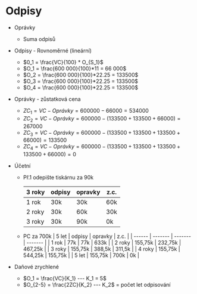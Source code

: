 # Odpisy
- Oprávky
	- Suma odpisů

- Odpisy - Rovnoměrné (lineární)
	- $0_1 = \frac{VC}{100} * O_{S_1}$ 
	- $O_1 = \frac{600 000}{100}*11 = 66 000$
	- $O_2 = \frac{600 000}{100}*22.25 = 133500$
	- $O_3 = \frac{600 000}{100}*22.25 = 133500$
	- $O_4 = \frac{600 000}{100}*22.25 = 133500$
- Oprávky - zůstatková cena
	- $ZC_1 = VC - Oprávky = 600000 - 66000 = 534000$
	- $ZC_2 = VC - Oprávky = 600000 - (133500+133500+66000) = 267000$
	- $ZC_3 = VC - Oprávky = 600000 - (133500+133500+133500+66000) = 133500$
	- $ZC_4 = VC - Oprávky = 600000 - (133500+133500+133500+133500+66000) = 0$
- Účetní
	- Př.1 odepište tiskárnu za 90k
	
		| 3 roky | odpisy | opravky | z.c. |
		| ------ | ------ | ------- | ---- |
		| 1 rok  | 30k    | 30k     | 60k  |
		| 2 roky | 30k    | 60k     | 30k  |
		| 3 roky | 30k    | 90k     | 0k     |

	- PC za 700k
		| 5 let  | odpisy  | opravky | z.c.    |
		| ------ | ------- | ------- | ------- |
		| 1 rok  | 77k     | 77k     | 633k    |
		| 2 roky | 155,75k | 232,75k | 467,25k |
		| 3 roky | 155,75k | 388,5k  | 311,5k  |
		| 4 roky | 155,75k | 544,25k | 155,75k |
		| 5 let  | 155,75k | 700k    | 0k        |

- Daňové zrychlené
	- $O_1 = \frac{VC}{K_1} --- K_1 = 5$  
	- $O_{2-5} = \frac{2ZC}{K_2} --- K_2$ = počet let odpisování 

